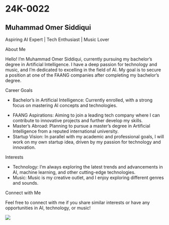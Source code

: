 # 24K-0022
## Muhammad Omer Siddiqui
Aspiring AI Expert | Tech Enthusiast | Music Lover

About Me

Hello! I’m Muhammad Omer Siddiqui, currently pursuing my bachelor’s degree in Artificial Intelligence. I have a deep passion for technology and music, and I’m dedicated to excelling in the field of AI. My goal is to secure a position at one of the FAANG companies after completing my bachelor’s degree.

Career Goals
- Bachelor’s in Artificial Intelligence: Currently enrolled, with a strong focus on mastering AI concepts and technologies.
* FAANG Aspirations: Aiming to join a leading tech company where I can contribute to innovative projects and further develop my skills.
* Master’s Abroad: Planning to pursue a master’s degree in Artificial Intelligence from a reputed international university.
* Startup Vision: In parallel with my academic and professional goals, I  will work on my own startup idea, driven by my passion for technology and innovation.

Interests
- Technology: I’m always exploring the latest trends and advancements in AI, machine learning, and other cutting-edge technologies.
- Music: Music is my creative outlet, and I enjoy exploring different genres and sounds.

Connect with Me

Feel free to connect with me if you share similar interests or have any opportunities in AI, technology, or music!


![](https://myoctocat.com/assets/images/base-octocat.svg)
